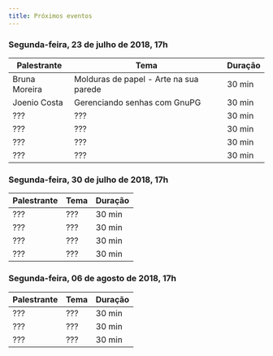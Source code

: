 ```yaml
---
title: Próximos eventos
---
```


### Segunda-feira, 23 de julho de 2018, 17h

| Palestrante     | Tema                                    | Duração |
| --------------- | --------------------------------------- | ------- |
| Bruna Moreira   | Molduras de papel - Arte na sua parede  | 30 min  |
| Joenio Costa    | Gerenciando senhas com GnuPG            | 30 min  |
| ???             | ???                                     | 30 min  |
| ???             | ???                                     | 30 min  |
| ???             | ???                                     | 30 min  |
| ???             | ???                                     | 30 min  |

### Segunda-feira, 30 de julho de 2018, 17h

| Palestrante     | Tema                                    | Duração |
| --------------- | --------------------------------------- | ------- |
| ???             | ???                                     | 30 min  |
| ???             | ???                                     | 30 min  |
| ???             | ???                                     | 30 min  |
| ???             | ???                                     | 30 min  |

### Segunda-feira, 06 de agosto de 2018, 17h

| Palestrante     | Tema                                    | Duração |
| --------------- | --------------------------------------- | ------- |
| ???             | ???                                     | 30 min  |
| ???             | ???                                     | 30 min  |
| ???             | ???                                     | 30 min  |
